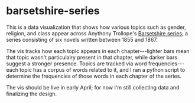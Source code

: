 # barsetshire-series

This is a data visualization that shows how various topics such as gender, religion, and class appear across Anythony Trollope's
[Barsetshire series](https://en.wikipedia.org/wiki/Chronicles_of_Barsetshire); a series consisting of six novels written between 1855
and 1867.  

The vis tracks how each topic appears in each chapter---lighter bars mean that topic wasn't particulalry present in that chapter,
while darker bars suggest a stronger presence.  Topics are tracked via word frequencies---each topic has a corpus of words 
related to it, and I ran a python script to determine the frequencies of those words in each chapter of the series.

The vis should be live in early April; for now I'm still collecting data and finalizing the design.
